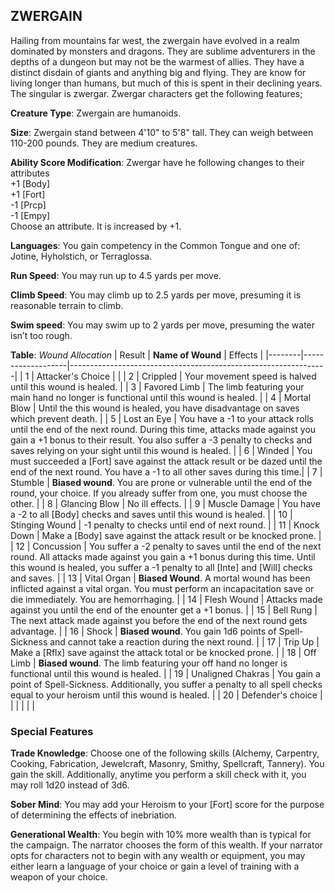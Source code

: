 ## ZWERGAIN
Hailing from mountains far west, the zwergain have evolved in a realm dominated by monsters and dragons. They are sublime adventurers in the depths of a dungeon but may not be the warmest of allies. They have a distinct disdain of giants and anything big and flying. They are know for living longer than humans, but much of this is spent in their declining years. The singular is zwergar. Zwergar characters get the following features;

**Creature Type**: Zwergain are humanoids.

**Size**: Zwergain stand between 4'10" to 5'8" tall. They can weigh between 110-200 pounds. They are medium creatures.

**Ability Score Modification**: Zwergar have he following changes to their attributes   
+1 [Body]  
+1 [Fort]  
-1 [Prcp]  
-1 [Empy]  
Choose an attribute. It is increased by +1.

**Languages**: You gain competency in the Common Tongue and one of: Jotine, Hyholstich, or Terraglossa.

**Run Speed**: You may run up to 4.5 yards per move.

**Climb Speed**: You may climb up to 2.5 yards per move, presuming it is reasonable terrain to climb.

**Swim speed**: You may swim up to 2 yards per move, presuming the water isn’t too rough.

**Table**: *Wound Allocation*
| Result | **Name of Wound** | Effects                                                        |
|--------|-------------------|----------------------------------------------------------------|
|   1    | Attacker's Choice |                                                                |
|   2    | Crippled          | Your movement speed is halved until this wound is healed.      |
|   3    | Favored Limb      | The limb featuring your main hand no longer is functional until this wound is healed. |
|   4    | Mortal Blow       | Until the this wound is healed, you have disadvantage on saves which prevent death. |
|   5    | Lost an Eye       | You have a -1 to your attack rolls until the end of the next round. During this time, attacks made against you gain a +1 bonus to their result. You also suffer a -3 penalty to checks and saves relying on your sight until this wound is healed. |
|   6    | Winded            | You must succeeded a [Fort] save against the attack result or be dazed until the end of the next round. You have a -1 to all other saves during this time.|
|   7    | Stumble | **Biased wound**. You are prone or vulnerable until the end of the round, your choice. If you already suffer from one, you must choose the other. |
|   8    | Glancing Blow     | No ill effects.                                     |
|   9    | Muscle Damage     | You have a -2 to all [Body] checks and saves until this wound is healed. |
|   10   | Stinging Wound    | -1 penalty to checks until end of next round. |
|   11   | Knock Down | Make a [Body] save against the attack result  or be knocked prone. |
|   12   | Concussion | You suffer a -2 penalty to saves until the end of the next round. All attacks made against you gain a +1 bonus during this time. Until this wound is healed, you suffer a -1 penalty to all [Inte] and [Will] checks and saves. |
|   13   | Vital Organ | **Biased Wound**. A mortal wound has been inflicted against a vital organ. You must perform an incapacitation save or die immediately. You are hemorrhaging. |
|   14   | Flesh Wound | Attacks made against you until the end of the enounter get a +1 bonus. |
|   15   | Bell Rung | The next attack made against you before the end of the next round gets advantage.  |
|   16   | Shock | **Biased wound**. You gain 1d6 points of Spell-Sickness and cannot take a reaction during the next round. |
|   17   | Trip Up           | Make a [Rflx] save against the attack total or be knocked prone.                                  |
|   18   | Off Limb | **Biased wound**. The limb featuring your off hand no longer is functional until this wound is healed. |
|   19   | Unaligned Chakras | You gain a point of Spell-Sickness. Additionally, you suffer a penalty to all spell checks equal to your heroism until this wound is healed. |
|   20   | Defender's choice |                                   |
|        |                                                |                                   |

### Special Features

**Trade Knowledge**: Choose one of the following skills (Alchemy, Carpentry, Cooking, Fabrication, Jewelcraft, Masonry, Smithy, Spellcraft, Tannery). You gain the skill. Additionally, anytime you perform a skill check with it, you may roll 1d20 instead of 3d6.

**Sober Mind**: You may add your Heroism to your [Fort] score for the purpose of determining the effects of inebriation.

**Generational Wealth**: You begin with 10% more wealth than is typical for the campaign. The narrator chooses the form of this wealth. If your narrator opts for characters not to begin with any wealth or equipment, you may either learn a language of your choice or gain a level of training with a weapon of your choice.
